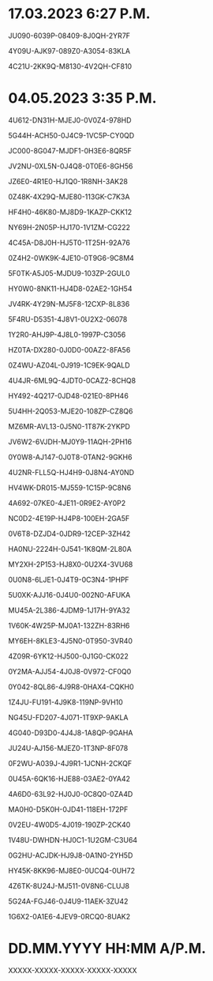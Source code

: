 # 17.03.2023 6:27 P.M.
JU090-6039P-08409-8J0QH-2YR7F 

4Y09U-AJK97-089Z0-A3054-83KLA 

4C21U-2KK9Q-M8130-4V2QH-CF810 

# 04.05.2023 3:35 P.M.
4U612-DN31H-MJEJ0-0V0Z4-978HD

5G44H-ACH50-0J4C9-1VC5P-CY0QD

JC000-8G047-MJDF1-0H3E6-8QR5F

JV2NU-0XL5N-0J4Q8-0T0E6-8GH56

JZ6E0-4R1E0-HJ1Q0-1R8NH-3AK28

0Z48K-4X29Q-MJE80-113GK-C7K3A

HF4H0-46K80-MJ8D9-1KAZP-CKK12

NY69H-2N05P-HJ170-1V1ZM-CG222

4C45A-D8J0H-HJ5T0-1T25H-92A76

0Z4H2-0WK9K-4JE10-0T9G6-9C8M4

5F0TK-A5J05-MJDU9-103ZP-2GUL0

HY0W0-8NK11-HJ4D8-02AE2-1GH54

JV4RK-4Y29N-MJ5F8-12CXP-8L836

5F4RU-D5351-4J8V1-0U2X2-06078

1Y2R0-AHJ9P-4J8L0-1997P-C3056

HZ0TA-DX280-0J0D0-00AZ2-8FA56

0Z4WU-AZ04L-0J919-1C9EK-9QALD

4U4JR-6ML9Q-4JDT0-0CAZ2-8CHQ8

HY492-4Q217-0JD48-021E0-8PH46

5U4HH-2Q053-MJE20-108ZP-CZ8Q6

MZ6MR-AVL13-0J5N0-1T87K-2YKPD

JV6W2-6VJDH-MJ0Y9-11AQH-2PH16

0Y0W8-AJ147-0J0T8-0TAN2-9GKH6

4U2NR-FLL5Q-HJ4H9-0J8N4-AY0ND

HV4WK-DR015-MJ559-1C15P-9C8N6

4A692-07KE0-4JE11-0R9E2-AY0P2

NC0D2-4E19P-HJ4P8-100EH-2GA5F

0V6T8-DZJD4-0JDR9-12CEP-3ZH42

HA0NU-2224H-0J541-1K8QM-2L80A

MY2XH-2P153-HJ8X0-0U2X4-3VU68

0U0N8-6LJE1-0J4T9-0C3N4-1PHPF

5U0XK-AJJ16-0J4U0-002N0-AFUKA

MU45A-2L386-4JDM9-1J17H-9YA32

1V60K-4W25P-MJ0A1-132ZH-83RH6

MY6EH-8KLE3-4J5N0-0T950-3VR40

4Z09R-6YK12-HJ500-0J1G0-CK022

0Y2MA-AJJ54-4J0J8-0V972-CF0Q0

0Y042-8QL86-4J9R8-0HAX4-CQKH0

1Z4JU-FU191-4J9K8-119NP-9VH10

NG45U-FD207-4J071-1T9XP-9AKLA

4G040-D93D0-4J4J8-1A8QP-9GAHA

JU24U-AJ156-MJEZ0-1T3NP-8F078

0F2WU-A039J-4J9R1-1JCNH-2CKQF

0U45A-6QK16-HJE88-03AE2-0YA42

4A6D0-63L92-HJ0J0-0C8Q0-0ZA4D

MA0H0-D5K0H-0JD41-118EH-172PF

0V2EU-4W0D5-4J019-190ZP-2CK40

1V48U-DWHDN-HJ0C1-1U2GM-C3U64

0G2HU-ACJDK-HJ9J8-0A1N0-2YH5D

HY45K-8KK96-MJ8E0-0UCQ4-0UH72

4Z6TK-8U24J-MJ511-0V8N6-CLUJ8

5G24A-FGJ46-0J4U9-11AEK-3ZU42

1G6X2-0A1E6-4JEV9-0RCQ0-8UAK2

# DD.MM.YYYY HH:MM A/P.M.
XXXXX-XXXXX-XXXXX-XXXXX-XXXXX
